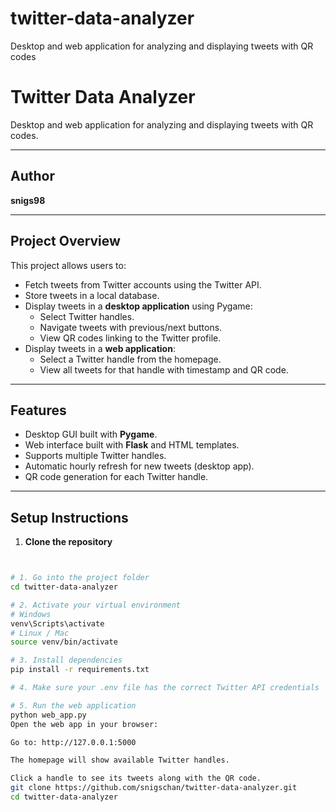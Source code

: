# twitter-data-analyzer
Desktop and web application for analyzing and displaying tweets with QR codes
# Twitter Data Analyzer

Desktop and web application for analyzing and displaying tweets with QR codes.

---

## Author
**snigs98**

---

## Project Overview

This project allows users to:

- Fetch tweets from Twitter accounts using the Twitter API.
- Store tweets in a local database.
- Display tweets in a **desktop application** using Pygame:
  - Select Twitter handles.
  - Navigate tweets with previous/next buttons.
  - View QR codes linking to the Twitter profile.
- Display tweets in a **web application**:
  - Select a Twitter handle from the homepage.
  - View all tweets for that handle with timestamp and QR code.
  
---

## Features

- Desktop GUI built with **Pygame**.
- Web interface built with **Flask** and HTML templates.
- Supports multiple Twitter handles.
- Automatic hourly refresh for new tweets (desktop app).
- QR code generation for each Twitter handle.

---

## Setup Instructions

1. **Clone the repository**
```bash


# 1. Go into the project folder
cd twitter-data-analyzer

# 2. Activate your virtual environment
# Windows
venv\Scripts\activate
# Linux / Mac
source venv/bin/activate

# 3. Install dependencies
pip install -r requirements.txt

# 4. Make sure your .env file has the correct Twitter API credentials

# 5. Run the web application
python web_app.py
Open the web app in your browser:

Go to: http://127.0.0.1:5000

The homepage will show available Twitter handles.

Click a handle to see its tweets along with the QR code.
git clone https://github.com/snigschan/twitter-data-analyzer.git
cd twitter-data-analyzer
